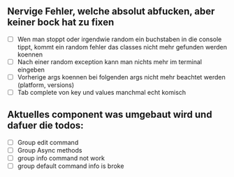 ## Nervige Fehler, welche absolut abfucken, aber keiner bock hat zu fixen

- [ ] Wen man stoppt oder irgendwie random ein buchstaben in die console tippt, kommt ein random fehler das classes nicht mehr gefunden werden koennen
- [ ] Nach einer random exception kann man nichts mehr im terminal eingeben
- [ ] Vorherige args koennen bei folgenden args nicht mehr beachtet werden (platform, versions)
- [ ] Tab complete von key und values manchmal echt komisch

## Aktuelles component was umgebaut wird und dafuer die todos: 
- [ ] Group edit command
- [ ] Group Async methods
- [ ] group info command not work 
- [ ] group default command info is broke 